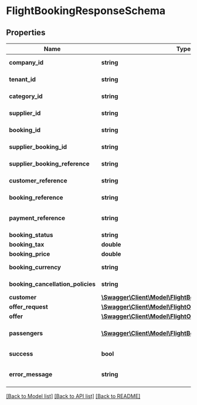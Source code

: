 # FlightBookingResponseSchema

## Properties
Name | Type | Description | Notes
------------ | ------------- | ------------- | -------------
**company_id** | **string** | Identifier for the company associated with the booking. | [optional] 
**tenant_id** | **string** | Identifier for the tenant associated with the booking. | [optional] 
**category_id** | **string** | Identifier for the category of the booking. | [optional] 
**supplier_id** | **string** | Identifier for the supplier of the booking. | [optional] 
**booking_id** | **string** | Unique identifier for the booking. | [optional] 
**supplier_booking_id** | **string** | Supplier’s identifier for the booking. | [optional] 
**supplier_booking_reference** | **string** | Reference number provided by the supplier for the booking. | [optional] 
**customer_reference** | **string** | Customer reference number associated with the booking. | [optional] 
**booking_reference** | **string** | Internal reference number for the booking. | [optional] 
**payment_reference** | **string** | Reference number for the payment associated with the booking. | [optional] 
**booking_status** | **string** | Current status of the booking. | [optional] 
**booking_tax** | **double** | Tax applied to the booking. | [optional] 
**booking_price** | **double** | Total price of the booking. | [optional] 
**booking_currency** | **string** | Currency used for the booking pricing. | [optional] 
**booking_cancellation_policies** | **string** | Cancellation policies applicable to the booking. | [optional] 
**customer** | [**\Swagger\Client\Model\FlightBookingCustomerSchema**](FlightBookingCustomerSchema.md) |  | [optional] 
**offer_request** | [**\Swagger\Client\Model\FlightOfferRequestSchema**](FlightOfferRequestSchema.md) |  | [optional] 
**offer** | [**\Swagger\Client\Model\FlightOfferResponseItemSchema**](FlightOfferResponseItemSchema.md) |  | [optional] 
**passengers** | [**\Swagger\Client\Model\FlightBookingCustomerSchema[]**](FlightBookingCustomerSchema.md) | List of passengers, each detailed in FlightBookingCustomerSchema. | [optional] 
**success** | **bool** | Indicates if the booking was successful. | [optional] 
**error_message** | **string** | Provides details on any error that occurred during the booking process. | [optional] 

[[Back to Model list]](../../README.md#documentation-for-models) [[Back to API list]](../../README.md#documentation-for-api-endpoints) [[Back to README]](../../README.md)

